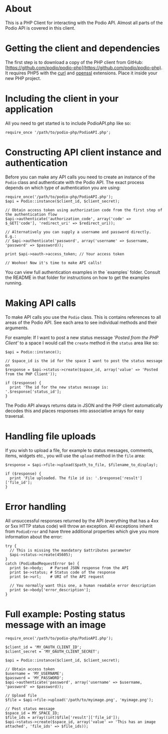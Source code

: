# About
This is a PHP Client for interacting with the Podio API. Almost all parts of the Podio API is covered in this client.

# Getting the client and dependencies
The first step is to download a copy of the PHP client from GitHub: [https://github.com/podio/podio-php](https://github.com/podio/podio-php). It requires PHP5 with the [curl](http://php.net/manual/en/book.curl.php) and [openssl](http://php.net/manual/en/book.openssl.php) extensions. Place it inside your new PHP project.

# Including the client in your application
All you need to get started is to include PodioAPI.php like so:

    require_once '/path/to/podio-php/PodioAPI.php';

# Constructing API client instance and authentication
Before you can make any API calls you need to create an instance of the `Podio` class and authenticate with the Podio API. The exact process depends on which type of authentication you are using:

    require_once('/path/to/podio-php/PodioAPI.php');
    $api = Podio::instance($client_id, $client_secret);

    // Obtain access token using authorization code from the first step of the authentication flow
    $api->authenticate('authorization_code', array('code' => $_GET['code'], 'redirect_uri' => $redirect_uri));

    // Alternatively you can supply a username and password directly. E.g.:
    // $api->authenticate('password', array('username' => $username, 'password' => $password));

    print $api->oauth->access_token; // Your access token

    // Woohoo! Now it's time to make API calls!

You can view full authentication examples in the `examples´ folder. Consult the README in that folder for instructions on how to get the examples running.

# Making API calls
To make API calls you use the `Podio` class. This is contains references to all areas of the Podio API. See each area to see individual methods and their arguments.

For example: If I want to post a new status message _'Posted from the PHP Client'_ to a space I would call the `create` method in the `status` area like so:

    $api = Podio::instance();

    // $space_id is the id for the space I want to post the status message on
    $response = $api->status->create($space_id, array('value' => 'Posted from the PHP Client'));

    if ($response) {
      print 'The id for the new status message is: '.$response['status_id'];
    }

The Podio API always returns data in JSON and the PHP client automatically decodes this and places responses into associative arrays for easy traversal.

# Handling file uploads
If you wish to upload a file, for example to status messages, comments, items, widgets etc., you will use the `upload` method in the `file` area:

    $response = $api->file->upload($path_to_file, $filename_to_display);

    if ($response) {
      print 'File uploaded. The file id is: '.$response['result']['file_id'];
    }

# Error handling
All unsuccessful responses returned by the API (everything that has a 4xx or 5xx HTTP status code) will throw an exception. All exceptions inherit from `PodioError` and have three additional properties which give you more information about the error:

    try {
      // This is missing the mandatory $attributes parameter
      $api->status->create(45605);
    }
    catch (PodioBadRequestError $e) {
      print $e->body;   # Parsed JSON response from the API
      print $e->status; # Status code of the response
      print $e->url;    # URI of the API request

      // You normally want this one, a human readable error description
      print $e->body['error_description'];
    }


# Full example: Posting status message with an image
    require_once('/path/to/podio-php/PodioAPI.php');

    $client_id = 'MY_OAUTH_CLIENT_ID';
    $client_secret = 'MY_OAUTH_CLIENT_SECRET';

    $api = Podio::instance($client_id, $client_secret);

    // Obtain access token
    $username = 'MY_USERNAME';
    $password = 'MY_PASSWORD';
    $api->authenticate('password', array('username' => $username, 'password' => $password));

    // Upload file
    $file = $api->file->upload('/path/to/myimage.png', 'myimage.png');

    // Post status message
    $space_id = MY_SPACE_ID;
    $file_ids = array((int)$file['result']['file_id']);
    $api->status->create($space_id, array('value' => 'This has an image attached', 'file_ids' => $file_ids));

